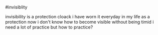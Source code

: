 #invisiblity

invisibility is a protection cloack
i have worn it everyday in my life as a protection
now i don't know how to become visible without being timid
i need a lot of practice
but how to practice?